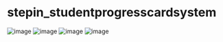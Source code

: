 # stepin_studentprogresscardsystem

![image](https://user-images.githubusercontent.com/89718540/132464557-1b52574c-9427-46be-939a-ca9722c0bd89.png)  ![image](https://user-images.githubusercontent.com/89718540/132477715-4b35676f-04c8-4a0e-a036-37c8ae55ee71.png) ![image](https://user-images.githubusercontent.com/89718540/132482420-7e9a88cc-d5d6-402b-9056-caf2e5e65870.png) ![image](https://user-images.githubusercontent.com/89718540/132482849-10601a66-5ea6-41d3-a03f-5c912a004a01.png) 




